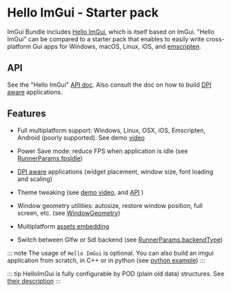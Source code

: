 # Hello ImGui - Starter pack

ImGui Bundle includes [Hello ImGui](https://github.com/pthom/hello_imgui), which is itself based on ImGui. \"Hello ImGui\" can be compared to a starter pack that enables to easily write cross-platform Gui apps for Windows, macOS, Linux, iOS, and [emscripten](https://en.wikipedia.org/wiki/Emscripten).

## API

See the \"Hello ImGui\" [API doc](https://github.com/pthom/hello_imgui/blob/master/src/hello_imgui/hello_imgui_api.md). Also consult the doc on how to build [DPI aware](https://github.com/pthom/hello_imgui/tree/master/src/hello_imgui/dpi_aware.h) applications.

## Features

-   Full multiplatform support: Windows, Linux, OSX, iOS, Emscripten, Android (poorly supported). See demo [video](https://traineq.org/HelloImGui_6_Platforms.mp4)

-   Power Save mode: reduce FPS when application is idle (see [RunnerParams.fpsIdle](https://github.com/pthom/hello_imgui/blob/master/src/hello_imgui/runner_params.h))

-   [DPI aware](https://github.com/pthom/hello_imgui/tree/master/src/hello_imgui/dpi_aware.h) applications (widget placement, window size, font loading and scaling)

-   Theme tweaking (see [demo video](https://www.youtube.com/watch?v=4f_-3DDcAZk), and [API](https://github.com/pthom/hello_imgui/blob/master/src/hello_imgui/imgui_theme.h) )

-   Window geometry utilities: autosize, restore window position, full screen, etc. (see [WindowGeometry](https://github.com/pthom/hello_imgui/blob/master/src/hello_imgui/app_window_params.h))

-   Multiplatform [assets embedding](https://github.com/pthom/hello_imgui/blob/master/src/hello_imgui/hello_imgui_assets.h)

-   Switch between Glfw or Sdl backend (see [RunnerParams.backendType](https://github.com/pthom/hello_imgui/blob/master/src/hello_imgui/runner_params.h))

::: note
The usage of `Hello ImGui` is optional. You can also build an imgui application from scratch, in C++ or in python (see [python example](https://github.com/pthom/imgui_bundle/tree/doc/bindings/imgui_bundle/demos_python/demos_immapp/imgui_example_glfw_opengl3.py))
:::

::: tip
HelloImGui is fully configurable by POD (plain old data) structures. See [their description](https://github.com/pthom/hello_imgui/blob/master/src/hello_imgui/hello_imgui_api.md)
:::
